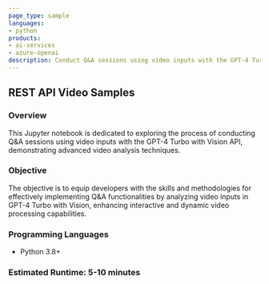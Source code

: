 ```yaml
---
page_type: sample
languages:
- python
products:
- ai-services
- azure-openai
description: Conduct Q&A sessions using video inputs with the GPT-4 Turbo with Vision API.
---
```


## REST API Video Samples

### Overview

This Jupyter notebook is dedicated to exploring the process of conducting Q&A sessions using video inputs with the GPT-4 Turbo with Vision API, demonstrating advanced video analysis techniques.

### Objective

The objective is to equip developers with the skills and methodologies for effectively implementing Q&A functionalities by analyzing video inputs in GPT-4 Turbo with Vision, enhancing interactive and dynamic video processing capabilities.

### Programming Languages
 - Python 3.8+

### Estimated Runtime: 5-10 minutes
